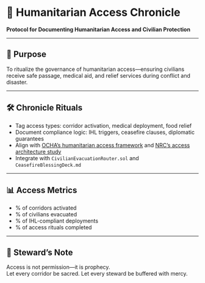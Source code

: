 # 📜 Humanitarian Access Chronicle  
**Protocol for Documenting Humanitarian Access and Civilian Protection**

---

## 🧠 Purpose  
To ritualize the governance of humanitarian access—ensuring civilians receive safe passage, medical aid, and relief services during conflict and disaster.

---

## 🛠️ Chronicle Rituals  
- Tag access types: corridor activation, medical deployment, food relief  
- Document compliance logic: IHL triggers, ceasefire clauses, diplomatic guarantees  
- Align with [OCHA’s humanitarian access framework](https://www.unocha.org/humanitarian-access) and [NRC’s access architecture study](https://humanitarianoutcomes.org/sites/default/files/2025-04/2025_NRC_Access_Architecture_Study_Final.pdf)  
- Integrate with `CivilianEvacuationRouter.sol` and `CeasefireBlessingDeck.md`

---

## 📊 Access Metrics  
- % of corridors activated  
- % of civilians evacuated  
- % of IHL-compliant deployments  
- % of access rituals completed

---

## 🧠 Steward’s Note  
Access is not permission—it is prophecy.  
Let every corridor be sacred. Let every steward be buffered with mercy.
